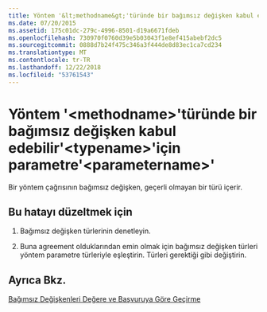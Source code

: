 ```yaml
---
title: Yöntem '&lt;methodname&gt;'türünde bir bağımsız değişken kabul edebilir'&lt;typename&gt;'için parametre'&lt;parametername&gt;'
ms.date: 07/20/2015
ms.assetid: 175c01dc-279c-4996-8501-d19a6671fdeb
ms.openlocfilehash: 730970f0760d39e5b03043f1e8ef415abebf2dc5
ms.sourcegitcommit: 0888d7b24f475c346a3f444de8d83ec1ca7cd234
ms.translationtype: MT
ms.contentlocale: tr-TR
ms.lasthandoff: 12/22/2018
ms.locfileid: "53761543"
---
```

# <a name="no-method-ltmethodnamegt-can-accept-an-argument-of-type-lttypenamegt-for-parameter-ltparameternamegt"></a>Yöntem '&lt;methodname&gt;'türünde bir bağımsız değişken kabul edebilir'&lt;typename&gt;'için parametre'&lt;parametername&gt;'
Bir yöntem çağrısının bağımsız değişken, geçerli olmayan bir türü içerir.  
  
## <a name="to-correct-this-error"></a>Bu hatayı düzeltmek için  
  
1.  Bağımsız değişken türlerinin denetleyin.  
  
2.  Buna agreement olduklarından emin olmak için bağımsız değişken türleri yöntem parametre türleriyle eşleştirin. Türleri gerektiği gibi değiştirin.  
  
## <a name="see-also"></a>Ayrıca Bkz.  
 [Bağımsız Değişkenleri Değere ve Başvuruya Göre Geçirme](../../visual-basic/programming-guide/language-features/procedures/passing-arguments-by-value-and-by-reference.md)

